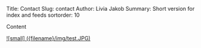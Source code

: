 Title: Contact
Slug: contact
Author: Livia Jakob
Summary: Short version for index and feeds
sortorder: 10




Content

[![small] ({filename}/img/test.JPG)]({filename}/img/test.JPG)
